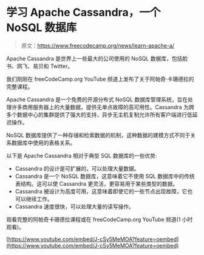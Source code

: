 # 学习 Apache Cassandra，一个 NoSQL 数据库

> 原文：<https://www.freecodecamp.org/news/learn-apache-a/>

Apache Cassandra 是世界上一些最大的公司使用的 NoSQL 数据库，包括脸书、网飞、易贝和 Twitter。

我们刚刚在 freeCodeCamp.org YouTube 频道上发布了关于阿帕奇·卡珊德拉的完整课程。

Apache Cassandra 是一个免费的开源分布式 NoSQL 数据库管理系统，旨在处理许多商用服务器上的大量数据，提供无单点故障的高可用性。Cassandra 为跨多个数据中心的集群提供了强大的支持，异步无主机复制允许所有客户端进行低延迟操作。

NoSQL 数据库提供了一种存储和检索数据的机制，这种数据的建模方式不同于关系数据库中使用的表格关系。

以下是 Apache Cassandra 相对于典型 SQL 数据库的一些优势:

*   Cassandra 的设计是可扩展的，可以处理大量数据。
*   Cassandra 是一个 NoSQL 数据库，这意味着它不使用 SQL 数据库中的传统表结构。这可以使 Cassandra 更灵活，更容易用于某些类型的数据。
*   Cassandra 被设计为高度可用，这意味着即使它的一些节点出现故障，它也可以继续工作。
*   Cassandra 速度很快，可以处理大量的读写操作。

观看完整的阿帕奇卡珊德拉课程或在 freeCodeCamp.org YouTube 频道(1 小时观看)。

[https://www.youtube.com/embed/J-cSy5MeMOA?feature=oembed](https://www.youtube.com/embed/J-cSy5MeMOA?feature=oembed)